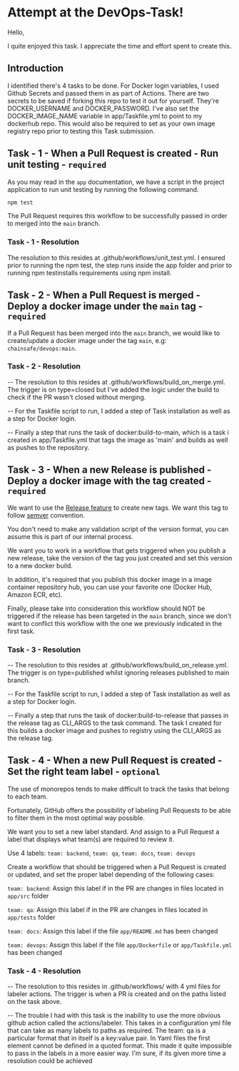 # Attempt at the DevOps-Task!

Hello,

I quite enjoyed this task. I appreciate the time and effort spent to create this.

## Introduction

I identified there's 4 tasks to be done. For Docker login variables, I used Github Secrets and passed 
them in as part of Actions. There are two secrets to be saved if forking this repo to test it out for
yourself. They're DOCKER_USERNAME and DOCKER_PASSWORD. I've also set the DOCKER_IMAGE_NAME variable in
app/Taskfile.yml to point to my dockerhub repo. This would also be required to set as your own image registry
repo prior to testing this Task submission. 



## Task - 1 - When a Pull Request is created - Run unit testing - `required`

As you may read in the `app` documentation, we have a script in the project application to run 
unit testing by running the following command.

```sh
npm test
```

The Pull Request requires this workflow to be successfully passed in order to merged into the 
`main` branch.

### Task - 1 - Resolution

The resolution to this resides at .github/workflows/unit_test.yml. I ensured prior to running
the npm test, the step runs inside the app folder and prior to running npm testinstalls requirements
using npm install.



## Task - 2 - When a Pull Request is merged - Deploy a docker image under the `main` tag - `required`

If a Pull Request has been merged into the `main` branch, we would like to create/update a 
docker image under the tag `main`, e.g: `chainsafe/devops:main`.

### Task - 2 - Resolution

-- The resolution to this resides at .github/workflows/build_on_merge.yml. The trigger is on type=closed 
but I've added the logic under the build to check if the PR wasn't closed without merging. 

-- For the Taskfile script to run, I added a step of Task installation as well as a step for Docker login. 

-- Finally a step that runs the task of docker:build-to-main, which is a task i created in app/Taskfile.yml 
that tags the image as 'main' and builds as well as pushes to the repository.



## Task - 3 - When a new Release is published - Deploy a docker image with the tag created - `required`

We want to use the [Release feature](https://github.com/ChainSafe/devops-assessments/releases/new)
to create new tags. We want this tag to follow [semver](https://semver.org) convention.

You don't need to make any validation script of the version format, you can assume this is part
of our internal process.

We want you to work in a workflow that gets triggered when you publish a new release, take the 
version of the tag you just created and set this version to a new docker build.

In addition, it's required that you publish this docker image in a image container repository hub,
you can use your favorite one (Docker Hub, Amazon ECR, etc).

Finally, please take into consideration this workflow should NOT be triggered if the release has 
been targeted in the `main` branch, since we don't want to conflict this workflow with the one 
we previously indicated in the first task.

### Task - 3 - Resolution

-- The resolution to this resides at .github/workflows/build_on_release.yml. The trigger is on type=published 
whilst ignoring releases published to main branch. 

-- For the Taskfile script to run, I added a step of Task installation as well as a step for Docker login. 

-- Finally a step that runs the task of docker:build-to-release that passes in the release tag as CLI_ARGS 
to the task command. The task I created for this builds a docker image and pushes to registry using the CLI_ARGS
as the release tag.



## Task - 4 - When a new Pull Request is created - Set the right team label - `optional`

The use of monorepos tends to make difficult to track the tasks that belong to each team.

Fortunately, GitHub offers the possibility of labeling Pull Requests to be able to filter them in 
the most optimal way possible.

We want you to set a new label standard. And assign to a Pull Request a label that displays what
team(s) are required to review it.

Use 4 labels: `team: backend`, `team: qa`, `team: docs`, `team: devops`

Create a workflow that should be triggered when a Pull Request is created or updated, and set
the proper label depending of the following cases:

`team: backend`: Assign this label if in the PR are changes in files located in `app/src` folder

`team: qa`: Assign this label if in the PR are changes in files located in `app/tests` folder

`team: docs`: Assign this label if the file `app/README.md` has been changed

`team: devops`: Assign this label if the file `app/Dockerfile` or `app/Taskfile.yml` has been
changed

### Task - 4 - Resolution

-- The resolution to this resides in .github/workflows/ with 4 yml files for labeler actions. The trigger
is when a PR is created and on the paths listed on the task above. 

-- The trouble I had with this task is the inability to use the more obvious github action called the actions/labeler.
This takes in a configuration yml file that can take as many labels to paths as required. The team: qa is a 
particular format that in itself is a key:value pair. In Yaml files the first element cannot be defined in a 
quoted format. This made it quite impossible to pass in the labels in a more easier way. I'm sure, if its given
more time a resolution could be achieved
